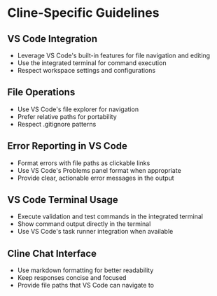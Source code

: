 # Cline-Specific Guidelines

## VS Code Integration

- Leverage VS Code's built-in features for file navigation and editing
- Use the integrated terminal for command execution
- Respect workspace settings and configurations

## File Operations

- Use VS Code's file explorer for navigation
- Prefer relative paths for portability
- Respect .gitignore patterns

## Error Reporting in VS Code

- Format errors with file paths as clickable links
- Use VS Code's Problems panel format when appropriate
- Provide clear, actionable error messages in the output

## VS Code Terminal Usage

- Execute validation and test commands in the integrated terminal
- Show command output directly in the terminal
- Use VS Code's task runner integration when available

## Cline Chat Interface

- Use markdown formatting for better readability
- Keep responses concise and focused
- Provide file paths that VS Code can navigate to
